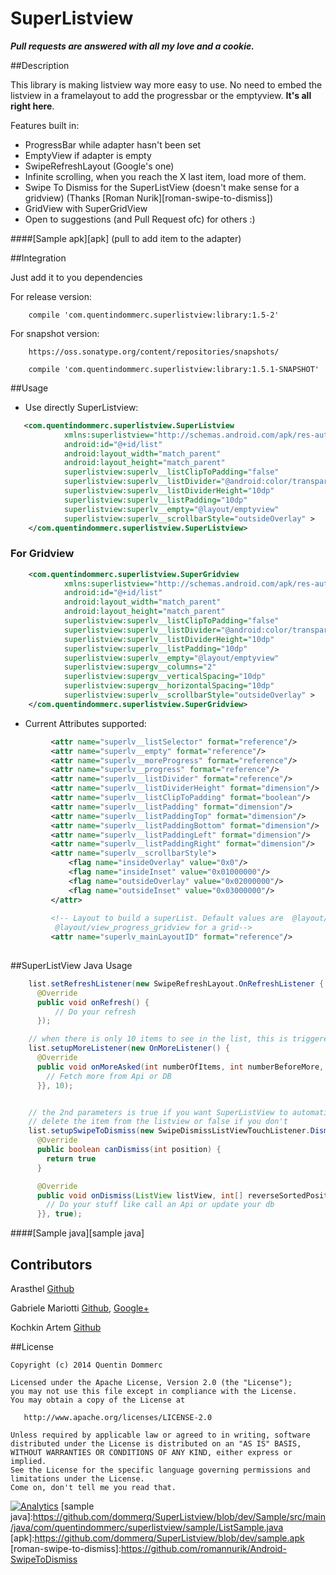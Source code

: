 SuperListview
==============

***Pull requests are answered with all my love and a cookie.***


##Description

This library is making listview way more easy to use. No need to embed the listview in a framelayout to add the progressbar or the emptyview. **It's all right here**.

Features built in:
- ProgressBar while adapter hasn't been set
- EmptyView if adapter is empty
- SwipeRefreshLayout (Google's one)
- Infinite scrolling, when you reach the X last item, load more of them.
- Swipe To Dismiss for the SuperListView (doesn't make sense for a gridview) (Thanks [Roman Nurik][roman-swipe-to-dismiss])
- GridView with SuperGridView
- Open to suggestions (and Pull Request ofc) for others :)

####[Sample apk][apk] (pull to add item to the adapter)


##Integration

Just add it to you dependencies

For release version:
```
    compile 'com.quentindommerc.superlistview:library:1.5-2'
```

For snapshot version:
```
    https://oss.sonatype.org/content/repositories/snapshots/
```
```
    compile 'com.quentindommerc.superlistview:library:1.5.1-SNAPSHOT'
```
##Usage

-	Use directly SuperListview:

```xml
   <com.quentindommerc.superlistview.SuperListview
            xmlns:superlistview="http://schemas.android.com/apk/res-auto"
            android:id="@+id/list"
            android:layout_width="match_parent"
            android:layout_height="match_parent"
            superlistview:superlv__listClipToPadding="false"
            superlistview:superlv__listDivider="@android:color/transparent"
            superlistview:superlv__listDividerHeight="10dp"
            superlistview:superlv__listPadding="10dp"
            superlistview:superlv__empty="@layout/emptyview"
            superlistview:superlv__scrollbarStyle="outsideOverlay" >
    </com.quentindommerc.superlistview.SuperListview>
```

### For Gridview
```xml
    <com.quentindommerc.superlistview.SuperGridview
            xmlns:superlistview="http://schemas.android.com/apk/res-auto"
            android:id="@+id/list"
            android:layout_width="match_parent"
            android:layout_height="match_parent"
            superlistview:superlv__listClipToPadding="false"
            superlistview:superlv__listDivider="@android:color/transparent"
            superlistview:superlv__listDividerHeight="10dp"
            superlistview:superlv__listPadding="10dp"
            superlistview:superlv__empty="@layout/emptyview"
            superlistview:supergv__columns="2"
            superlistview:supergv__verticalSpacing="10dp"
            superlistview:supergv__horizontalSpacing="10dp"
            superlistview:superlv__scrollbarStyle="outsideOverlay" >
    </com.quentindommerc.superlistview.SuperGridview>
```

-   Current Attributes supported:
```xml
         <attr name="superlv__listSelector" format="reference"/>
         <attr name="superlv__empty" format="reference"/>
         <attr name="superlv__moreProgress" format="reference"/>
         <attr name="superlv__progress" format="reference"/>
         <attr name="superlv__listDivider" format="reference"/>
         <attr name="superlv__listDividerHeight" format="dimension"/>
         <attr name="superlv__listClipToPadding" format="boolean"/>
         <attr name="superlv__listPadding" format="dimension"/>
         <attr name="superlv__listPaddingTop" format="dimension"/>
         <attr name="superlv__listPaddingBottom" format="dimension"/>
         <attr name="superlv__listPaddingLeft" format="dimension"/>
         <attr name="superlv__listPaddingRight" format="dimension"/>
         <attr name="superlv__scrollbarStyle">
             <flag name="insideOverlay" value="0x0"/>
             <flag name="insideInset" value="0x01000000"/>
             <flag name="outsideOverlay" value="0x02000000"/>
             <flag name="outsideInset" value="0x03000000"/>
         </attr>
 
         <!-- Layout to build a superList. Default values are  @layout/view_progress_listview for a list and
          @layout/view_progress_gridview for a grid-->
         <attr name="superlv_mainLayoutID" format="reference"/>
 
```

##SuperListView Java Usage

```java
    list.setRefreshListener(new SwipeRefreshLayout.OnRefreshListener {
      @Override
      public void onRefresh() {
          // Do your refresh
      });

    // when there is only 10 items to see in the list, this is triggered
    list.setupMoreListener(new OnMoreListener() {
      @Override
      public void onMoreAsked(int numberOfItems, int numberBeforeMore, int currentItemPos) {
        // Fetch more from Api or DB
      }}, 10);


    // the 2nd parameters is true if you want SuperListView to automatically
    // delete the item from the listview or false if you don't
    list.setupSwipeToDismiss(new SwipeDismissListViewTouchListener.DismissCallbacks() {
      @Override
      public boolean canDismiss(int position) {
        return true
      }

      @Override
      public void onDismiss(ListView listView, int[] reverseSortedPositions) {
        // Do your stuff like call an Api or update your db
      }}, true);

```


####[Sample java][sample java]

## Contributors

Arasthel [Github](https://github.com/Arasthel)

Gabriele Mariotti [Github](https://github.com/gabrielemariotti), [Google+](https://plus.google.com/+GabrieleMariotti/posts)

Kochkin Artem [Github](https://github.com/kolipass)


##License

    Copyright (c) 2014 Quentin Dommerc

    Licensed under the Apache License, Version 2.0 (the "License");
    you may not use this file except in compliance with the License.
    You may obtain a copy of the License at

       http://www.apache.org/licenses/LICENSE-2.0

    Unless required by applicable law or agreed to in writing, software
    distributed under the License is distributed on an "AS IS" BASIS,
    WITHOUT WARRANTIES OR CONDITIONS OF ANY KIND, either express or implied.
    See the License for the specific language governing permissions and
    limitations under the License.
    Come on, don't tell me you read that.

[![Analytics](https://ga-beacon.appspot.com/UA-40136896-2/SuperListview/readme)](https://github.com/igrigorik/ga-beacon)
[sample java]:https://github.com/dommerq/SuperListview/blob/dev/Sample/src/main/java/com/quentindommerc/superlistview/sample/ListSample.java
[apk]:https://github.com/dommerq/SuperListview/blob/dev/sample.apk
[roman-swipe-to-dismiss]:https://github.com/romannurik/Android-SwipeToDismiss
